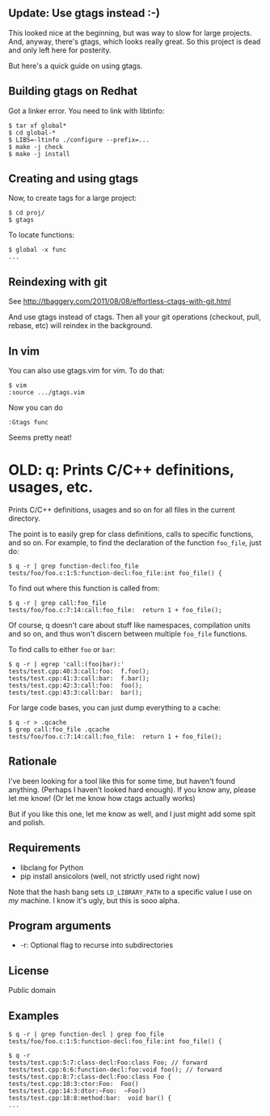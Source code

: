 Update: Use gtags instead :-)
-----------------------------

This looked nice at the beginning, but was way to slow for large projects.
And, anyway, there's gtags, which looks really great. So this project is dead
and only left here for posterity.

But here's a quick guide on using gtags.

Building gtags on Redhat
------------------------

Got a linker error. You need to link with libtinfo:

    $ tar xf global*
    $ cd global-*
    $ LIBS=-ltinfo ./configure --prefix=...
    $ make -j check
    $ make -j install

Creating and using gtags
------------------------

Now, to create tags for a large project:

    $ cd proj/
    $ gtags

To locate functions:

    $ global -x func
    ...

Reindexing with git
-------------------

See
http://tbaggery.com/2011/08/08/effortless-ctags-with-git.html

And use gtags instead of ctags. Then all your git operations (checkout, pull,
rebase, etc) will reindex in the background.

In vim
------

You can also use gtags.vim for vim. To do that:

    $ vim
    :source .../gtags.vim

Now you can do

    :Gtags func

Seems pretty neat!

OLD: q: Prints C/C++ definitions, usages, etc.
==============================================

Prints C/C++ definitions, usages and so on for all files in the current
directory.

The point is to easily grep for class definitions, calls to specific functions,
and so on. For example, to find the declaration of the function `foo_file`,
just do:

    $ q -r | grep function-decl:foo_file
    tests/foo/foo.c:1:5:function-decl:foo_file:int foo_file() {

To find out where this function is called from:

    $ q -r | grep call:foo_file
    tests/foo/foo.c:7:14:call:foo_file:  return 1 + foo_file();

Of course, q doesn't care about stuff like namespaces, compilation units and so
on, and thus won't discern between multiple `foo_file` functions.

To find calls to either `foo` or `bar`:

    $ q -r | egrep 'call:(foo|bar):'
    tests/test.cpp:40:3:call:foo:  f.foo();
    tests/test.cpp:41:3:call:bar:  f.bar();
    tests/test.cpp:42:3:call:foo:  foo();
    tests/test.cpp:43:3:call:bar:  bar();

For large code bases, you can just dump everything to a cache:

    $ q -r > .qcache
    $ grep call:foo_file .qcache
    tests/foo/foo.c:7:14:call:foo_file:  return 1 + foo_file();

Rationale
---------

I've been looking for a tool like this for some time, but haven't found
anything. (Perhaps I haven't looked hard enough). If you know any, please let
me know! (Or let me know how ctags actually works)

But if you like this one, let me know as well, and I just might add some spit
and polish.

Requirements
------------

  * libclang for Python
  * pip install ansicolors (well, not strictly used right now)

Note that the hash bang sets `LD_LIBRARY_PATH` to a specific value I use on
*my* machine. I know it's ugly, but this is sooo alpha.

Program arguments
-----------------

  * -r: Optional flag to recurse into subdirectories

License
-------

Public domain

Examples
--------

    $ q -r | grep function-decl | grep foo_file
    tests/foo/foo.c:1:5:function-decl:foo_file:int foo_file() {

    $ q -r
    tests/test.cpp:5:7:class-decl:Foo:class Foo; // forward
    tests/test.cpp:6:6:function-decl:foo:void foo(); // forward
    tests/test.cpp:8:7:class-decl:Foo:class Foo {
    tests/test.cpp:10:3:ctor:Foo:  Foo()
    tests/test.cpp:14:3:dtor:~Foo:  ~Foo()
    tests/test.cpp:18:8:method:bar:  void bar() {
    ...
